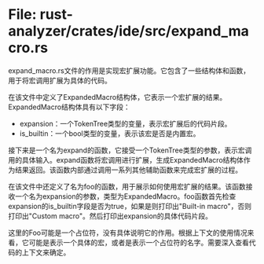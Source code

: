 # File: rust-analyzer/crates/ide/src/expand_macro.rs

expand_macro.rs文件的作用是实现宏扩展功能。它包含了一些结构体和函数，用于将宏调用扩展为具体的代码。

在该文件中定义了ExpandedMacro结构体，它表示一个宏扩展的结果。ExpandedMacro结构体具有以下字段：
- expansion：一个TokenTree类型的变量，表示宏扩展后的代码片段。
- is_builtin：一个bool类型的变量，表示该宏是否是内置宏。

接下来是一个名为expand的函数，它接受一个TokenTree类型的参数，表示宏调用的具体输入。expand函数将宏调用进行扩展，生成ExpandedMacro结构体作为结果返回。该函数内部通过调用一系列其他辅助函数来完成宏扩展的过程。

在该文件中还定义了名为foo的函数，用于展示如何使用宏扩展的结果。该函数接收一个名为expansion的参数，类型为ExpandedMacro。foo函数首先检查expansion的is_builtin字段是否为true，如果是则打印出"Built-in macro"，否则打印出"Custom macro"。然后打印出expansion的具体代码片段。

这里的Foo可能是一个占位符，没有具体说明它的作用。根据上下文的使用情况来看，它可能是表示一个具体的宏，或者是表示一个占位符的名字。需要深入查看代码的上下文来确定。

